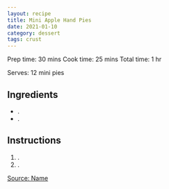 ```yaml
---
layout: recipe
title: Mini Apple Hand Pies
date: 2021-01-10
category: dessert
tags: crust
---
```


Prep time: 30 mins
Cook time: 25 mins
Total time: 1 hr

Serves: 12 mini pies

## Ingredients
* .
* .

## Instructions
1. .
2. .

[Source: Name](https://www.livewellbakeoften.com/mini-apple-pies/#wprm-recipe-container-16842)
